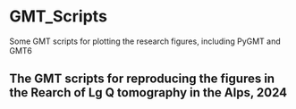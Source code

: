 <!--
 * @Author:  WilmerZhu
 * @Email: zhuwm@mail.iggcas.ac.cn
 * @Date: 2024-01-11 09:41:06
 * @LastEditTime: 2024-01-11 10:54:00
 * @FilePath: /GMT_Scripts/README.md
 * 
-->
# GMT_Scripts
Some GMT scripts for plotting the research figures, including PyGMT and GMT6

## The GMT scripts for reproducing the figures in the Rearch of Lg Q tomography in the Alps, 2024

